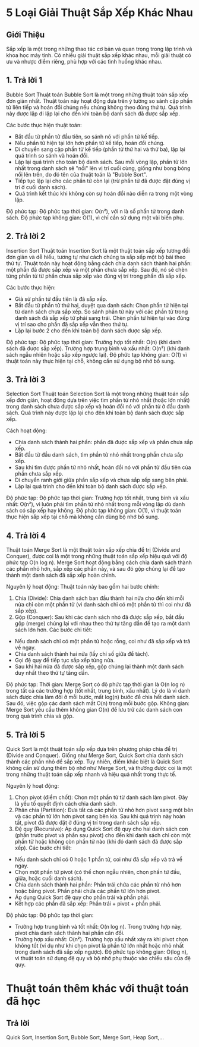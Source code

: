 # 5 Loại Giải Thuật Sắp Xếp Khác Nhau

## Giới Thiệu

Sắp xếp là một trong những thao tác cơ bản và quan trọng trong lập trình và khoa học máy tính. Có nhiều giải thuật sắp xếp khác nhau, mỗi giải thuật có ưu và nhược điểm riêng, phù hợp với các tình huống khác nhau.

## 1. Trả lời 1
Bubble Sort
Thuật toán Bubble Sort là một trong những thuật toán sắp xếp đơn giản nhất. Thuật toán này hoạt động dựa trên ý tưởng so sánh cặp phần tử liên tiếp và hoán đổi chúng nếu chúng không theo đúng thứ tự. Quá trình này được lặp đi lặp lại cho đến khi toàn bộ danh sách đã được sắp xếp.

Các bước thực hiện thuật toán:
 - Bắt đầu từ phần tử đầu tiên, so sánh nó với phần tử kế tiếp.
 - Nếu phần tử hiện tại lớn hơn phần tử kế tiếp, hoán đổi chúng.
 - Di chuyển sang cặp phần tử kế tiếp (phần tử thứ hai và thứ ba), lặp lại quá trình so sánh và hoán đổi.
 - Lặp lại quá trình cho toàn bộ danh sách. Sau mỗi vòng lặp, phần tử lớn nhất trong danh sách sẽ "nổi" lên vị trí cuối cùng, giống như bong bóng nổi lên trên, do đó tên của thuật toán là "Bubble Sort".
 - Tiếp tục lặp lại cho các phần tử còn lại (trừ phần tử đã được đặt đúng vị trí ở cuối danh sách).
 - Quá trình kết thúc khi không còn sự hoán đổi nào diễn ra trong một vòng lặp.

Độ phức tạp:
Độ phức tạp thời gian: O(n²), với n là số phần tử trong danh sách.
Độ phức tạp không gian: O(1), vì chỉ cần sử dụng một vài biến phụ.

## 2. Trả lời 2
Insertion Sort
Thuật toán Insertion Sort là một thuật toán sắp xếp tương đối đơn giản và dễ hiểu, tương tự như cách chúng ta sắp xếp một bộ bài theo thứ tự. Thuật toán này hoạt động bằng cách chia danh sách thành hai phần: một phần đã được sắp xếp và một phần chưa sắp xếp. Sau đó, nó sẽ chèn từng phần tử từ phần chưa sắp xếp vào đúng vị trí trong phần đã sắp xếp.

Các bước thực hiện:
 - Giả sử phần tử đầu tiên là đã sắp xếp.
 - Bắt đầu từ phần tử thứ hai, duyệt qua danh sách:
    Chọn phần tử hiện tại từ danh sách chưa sắp xếp.
    So sánh phần tử này với các phần tử trong danh sách đã sắp xếp từ phải sang trái.
    Chèn phần tử hiện tại vào đúng vị trí sao cho phần đã sắp xếp vẫn theo thứ tự.
 - Lặp lại bước 2 cho đến khi toàn bộ danh sách được sắp xếp.

Độ phức tạp:
Độ phức tạp thời gian:
Trường hợp tốt nhất: O(n) (khi danh sách đã được sắp xếp).
Trường hợp trung bình và xấu nhất: O(n²) (khi danh sách ngẫu nhiên hoặc sắp xếp ngược lại).
Độ phức tạp không gian: O(1) vì thuật toán này thực hiện tại chỗ, không cần sử dụng bộ nhớ bổ sung.

## 3. Trả lời 3
Selection Sort
Thuật toán Selection Sort là một trong những thuật toán sắp xếp đơn giản, hoạt động dựa trên việc tìm phần tử nhỏ nhất (hoặc lớn nhất) trong danh sách chưa được sắp xếp và hoán đổi nó với phần tử ở đầu danh sách. Quá trình này được lặp lại cho đến khi toàn bộ danh sách được sắp xếp.

Cách hoạt động:
 - Chia danh sách thành hai phần: phần đã được sắp xếp và phần chưa sắp xếp.
 - Bắt đầu từ đầu danh sách, tìm phần tử nhỏ nhất trong phần chưa sắp xếp.
 - Sau khi tìm được phần tử nhỏ nhất, hoán đổi nó với phần tử đầu tiên của phần chưa sắp xếp.
 - Di chuyển ranh giới giữa phần sắp xếp và chưa sắp xếp sang bên phải.
 - Lặp lại quá trình cho đến khi toàn bộ danh sách được sắp xếp.

Độ phức tạp:
Độ phức tạp thời gian: Trường hợp tốt nhất, trung bình và xấu nhất: O(n²), vì luôn phải tìm phần tử nhỏ nhất trong mỗi vòng lặp dù danh sách có sắp xếp hay không.
Độ phức tạp không gian: O(1), vì thuật toán thực hiện sắp xếp tại chỗ mà không cần dùng bộ nhớ bổ sung.


## 4. Trả lời 4
Thuật toán Merge Sort là một thuật toán sắp xếp chia để trị (Divide and Conquer), được coi là một trong những thuật toán sắp xếp hiệu quả với độ phức tạp O(n log n). Merge Sort hoạt động bằng cách chia danh sách thành các phần nhỏ hơn, sắp xếp các phần này, và sau đó gộp chúng lại để tạo thành một danh sách đã sắp xếp hoàn chỉnh.

Nguyên lý hoạt động:
Thuật toán này bao gồm hai bước chính:

1. Chia (Divide): Chia danh sách ban đầu thành hai nửa cho đến khi mỗi nửa chỉ còn một phần tử (vì danh sách chỉ có một phần tử thì coi như đã sắp xếp).
2. Gộp (Conquer): Sau khi các danh sách nhỏ đã được sắp xếp, bắt đầu gộp (merge) chúng lại với nhau theo thứ tự tăng dần để tạo ra một danh sách lớn hơn.
Các bước chi tiết:
 - Nếu danh sách chỉ có một phần tử hoặc rỗng, coi như đã sắp xếp và trả về ngay.
 - Chia danh sách thành hai nửa (lấy chỉ số giữa để tách).
 - Gọi đệ quy để tiếp tục sắp xếp từng nửa.
 - Sau khi hai nửa đã được sắp xếp, gộp chúng lại thành một danh sách duy nhất theo thứ tự tăng dần.

Độ phức tạp:
Thời gian: Merge Sort có độ phức tạp thời gian là O(n log n) trong tất cả các trường hợp (tốt nhất, trung bình, xấu nhất).
Lý do là vì danh sách được chia làm đôi ở mỗi bước, mất log(n) bước để chia hết danh sách. Sau đó, việc gộp các danh sách mất O(n) trong mỗi bước gộp.
Không gian: Merge Sort yêu cầu thêm không gian O(n) để lưu trữ các danh sách con trong quá trình chia và gộp.

## 5. Trả lời 5
Quick Sort là một thuật toán sắp xếp dựa trên phương pháp chia để trị (Divide and Conquer). Giống như Merge Sort, Quick Sort chia danh sách thành các phần nhỏ để sắp xếp. Tuy nhiên, điểm khác biệt là Quick Sort không cần sử dụng thêm bộ nhớ như Merge Sort, và thường được coi là một trong những thuật toán sắp xếp nhanh và hiệu quả nhất trong thực tế.

Nguyên lý hoạt động:
1. Chọn pivot (điểm chốt): Chọn một phần tử từ danh sách làm pivot. Đây là yếu tố quyết định cách chia danh sách.
2. Phân chia (Partition): Đưa tất cả các phần tử nhỏ hơn pivot sang một bên và các phần tử lớn hơn pivot sang bên kia. Sau khi quá trình này hoàn tất, pivot đã được đặt ở đúng vị trí trong danh sách sắp xếp.
3. Đệ quy (Recursive): Áp dụng Quick Sort đệ quy cho hai danh sách con (phần trước pivot và phần sau pivot) cho đến khi danh sách chỉ còn một phần tử hoặc không còn phần tử nào (khi đó danh sách đã được sắp xếp).
Các bước chi tiết:
 - Nếu danh sách chỉ có 0 hoặc 1 phần tử, coi như đã sắp xếp và trả về ngay.
 - Chọn một phần tử pivot (có thể chọn ngẫu nhiên, chọn phần tử đầu, giữa, hoặc cuối danh sách).
 - Chia danh sách thành hai phần:
    Phần trái chứa các phần tử nhỏ hơn hoặc bằng pivot.
    Phần phải chứa các phần tử lớn hơn pivot.
 - Áp dụng Quick Sort đệ quy cho phần trái và phần phải.
 - Kết hợp các phần đã sắp xếp: Phần trái + pivot + phần phải.

Độ phức tạp:
Độ phức tạp thời gian:
 - Trường hợp trung bình và tốt nhất: O(n log n). Trong trường hợp này, pivot chia danh sách thành hai phần cân đối.
 - Trường hợp xấu nhất: O(n²). Trường hợp xấu nhất xảy ra khi pivot chọn không tốt (ví dụ như khi chọn pivot là phần tử lớn nhất hoặc nhỏ nhất trong danh sách đã sắp xếp ngược).
Độ phức tạp không gian: O(log n), vì thuật toán sử dụng đệ quy và bộ nhớ phụ thuộc vào chiều sâu của đệ quy.


# Thuật toán thêm khác với thuật toán đã học

## Trả lời
Quick Sort, Insertion Sort, Bubble Sort, Merge Sort, Heap Sort,...
